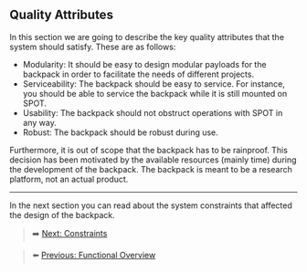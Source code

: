 ## Quality Attributes

In this section we are going to describe the key quality attributes that the system should satisfy. These are as follows:

* Modularity: It should be easy to design modular payloads for the backpack in order to facilitate the needs of different projects.
* Serviceability: The backpack should be easy to service. For instance, you should be able to service the backpack while it is still mounted on SPOT.
* Usability: The backpack should not obstruct operations with SPOT in any way.
* Robust: The backpack should be robust during use.

Furthermore, it is out of scope that the backpack has to be rainproof. This decision has been motivated by the available resources (mainly time) during the development of the backpack. The backpack is meant to be a research  platform, not an actual product.

***

In the next section you can read about the system constraints that affected the design of the backpack.

> ➡️ [Next: Constraints](./04-constraints.md)

> ⬅️ [Previous: Functional Overview](./02-functional-overview.md)
